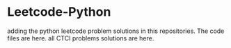 # Leetcode-Python
adding the python leetcode problem solutions in this repositories. 
The code files are here.
all CTCI problems solutions are here.














































































































































































































































































































































































































































































































































































































































































































































































































































































































































































































































































































































































































































































































































